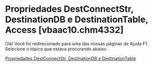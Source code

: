
# Propriedades DestConnectStr, DestinationDB e DestinationTable, Access [vbaac10.chm4332]

Olá! Você foi redirecionado para uma das nossas páginas de Ajuda F1. Selecione o tópico que estava procurando abaixo.

[Propriedades DestConnectStr, DestinationDB e DestinationTable](http://msdn.microsoft.com/library/5d9f3e9d-fc36-d4af-d82b-8d2ebd8044fa%28Office.15%29.aspx)
